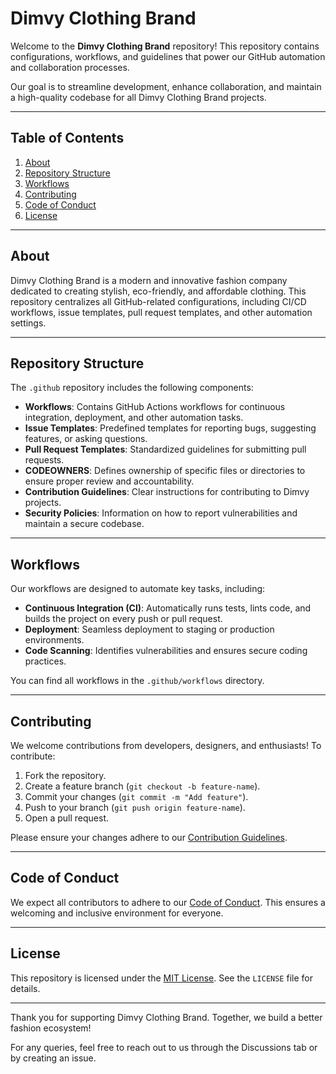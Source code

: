 # Dimvy Clothing Brand

Welcome to the **Dimvy Clothing Brand** repository! This repository contains configurations, workflows, and guidelines that power our GitHub automation and collaboration processes. 

Our goal is to streamline development, enhance collaboration, and maintain a high-quality codebase for all Dimvy Clothing Brand projects.

---

## Table of Contents

1. [About](#about)
2. [Repository Structure](#repository-structure)
3. [Workflows](#workflows)
4. [Contributing](#contributing)
5. [Code of Conduct](#code-of-conduct)
6. [License](#license)

---

## About

Dimvy Clothing Brand is a modern and innovative fashion company dedicated to creating stylish, eco-friendly, and affordable clothing. This repository centralizes all GitHub-related configurations, including CI/CD workflows, issue templates, pull request templates, and other automation settings.

---

## Repository Structure

The `.github` repository includes the following components:

- **Workflows**: Contains GitHub Actions workflows for continuous integration, deployment, and other automation tasks.
- **Issue Templates**: Predefined templates for reporting bugs, suggesting features, or asking questions.
- **Pull Request Templates**: Standardized guidelines for submitting pull requests.
- **CODEOWNERS**: Defines ownership of specific files or directories to ensure proper review and accountability.
- **Contribution Guidelines**: Clear instructions for contributing to Dimvy projects.
- **Security Policies**: Information on how to report vulnerabilities and maintain a secure codebase.

---

## Workflows

Our workflows are designed to automate key tasks, including:

- **Continuous Integration (CI)**: Automatically runs tests, lints code, and builds the project on every push or pull request.
- **Deployment**: Seamless deployment to staging or production environments.
- **Code Scanning**: Identifies vulnerabilities and ensures secure coding practices.

You can find all workflows in the `.github/workflows` directory.

---

## Contributing

We welcome contributions from developers, designers, and enthusiasts! To contribute:

1. Fork the repository.
2. Create a feature branch (`git checkout -b feature-name`).
3. Commit your changes (`git commit -m "Add feature"`).
4. Push to your branch (`git push origin feature-name`).
5. Open a pull request.

Please ensure your changes adhere to our [Contribution Guidelines](CONTRIBUTING.md).

---

## Code of Conduct

We expect all contributors to adhere to our [Code of Conduct](CODE_OF_CONDUCT.md). This ensures a welcoming and inclusive environment for everyone.

---

## License

This repository is licensed under the [MIT License](LICENSE). See the `LICENSE` file for details.

---

Thank you for supporting Dimvy Clothing Brand. Together, we build a better fashion ecosystem!

For any queries, feel free to reach out to us through the Discussions tab or by creating an issue.
